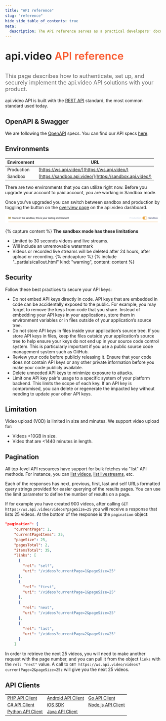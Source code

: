 ```yaml
---
title: "API reference"
slug: "reference"
hide_side_table_of_contents: true
meta:
  description: The API reference serves as a practical developers' documentation about api.video's solutions for video on demand, live streaming, and delivery.
---
```


<p style="font-size: 34px; font-weight: 600; text-align: left;">
  <span style="font-size: 34px; font-weight: 600; text-align: left; ">
    api.video </span>
  <span style="font-size: 34px; font-weight: 600; text-align: left; color: #fa5b30; text-decoration: none;">
    API reference</span>
</p>
</p>

<p style="opacity: 0.8; font-size: 18px; text-align: left;">
  <span style="opacity: 0.8; font-size: 18px; text-align: left;"
    >This page describes how to authenticate, set up, and securely implement the api.video API solutions with your product.</span
  >
  <br />
</p>

api.video API is built with the [REST API](https://en.wikipedia.org/wiki/Representational_state_transfer) standard, the most common standard used today.

## OpenAPI & Swagger

We are following the [OpenAPI](https://www.openapis.org/) specs. You can find our API specs [here](https://github.com/apivideo/api.video-api-specification).

## Environments

| Environment | URL                                                      |
| ----------- | -------------------------------------------------------- |
| Production  | [https://ws.api.video/](https://ws.api.video/)           |
| Sandbox     | [https://sandbox.api.video/](https://sandbox.api.video/) |

There are two environments that you can utilize right now. Before you upgrade your account to paid account, you are working in Sandbox mode.

Once you've upgraded you can switch between sandbox and production by toggling the button on the [overview page](https://dashboard.api.video/overview) on the api.video dashboard.

![](/_assets/reference/a3713b2-Screenshot_2023-02-23_at_18.29.00.png "Screenshot 2023-02-23 at 18.29.00.png")

{% capture content %}
**The sandbox mode has these limitations**

- Limited to 30 seconds videos and live streams.
- Will include an unremovable watermark
- Videos or recorded live streams will be deleted after 24 hours, after upload or recording.
{% endcapture %}
{% include "_partials/callout.html" kind: "warning", content: content %}

## Security

Follow these best practices to secure your API keys:

- Do not embed API keys directly in code. API keys that are embedded in code can be accidentally exposed to the public. For example, you may forget to remove the keys from code that you share. Instead of embedding your API keys in your applications, store them in environment variables or in files outside of your application’s source tree.
- Do not store API keys in files inside your application’s source tree. If you store API keys in files, keep the files outside your application’s source tree to help ensure your keys do not end up in your source code control system. This is particularly important if you use a public source code management system such as GitHub.
- Review your code before publicly releasing it. Ensure that your code does not contain API keys or any other private information before you make your code publicly available.
- Delete unneeded API keys to minimize exposure to attacks.
- Limit one API key pair's usage to a specific system of your platform backend. This limits the scope of each key. If an API key is compromised, you can delete or regenerate the impacted key without needing to update your other API keys.

## Limitation

Video upload (VOD) is limited in size and minutes. We support video upload for:

- Videos <10GB in size.
- Video that are <1440 minutes in length.

## Pagination

All top-level API resources have support for bulk fetches via "list" API methods. For instance, you can [list videos](/reference/api/Videos#list-all-video-objects), [list livestreams](/reference/api/Live-Streams#list-all-live-streams), etc.

Each of the responses has next, previous, first, last and self URLs formatted query strings provided for easier querying of the results pages. You can use the limit parameter to define the number of results on a page.

If for example you have created 900 videos, after calling `GET https://ws.api.video/videos?pageSize=25` you will receive a response that lists 25 videos. At the bottom of the response is the `pagination` object:

```json
"pagination": {
    "currentPage": 1,
    "currentPageItems": 25,
    "pageSize": 25,
    "pagesTotal": 2,
    "itemsTotal": 35,
    "links": [
      {
        "rel": "self",
        "uri": "/videos?currentPage=1&pageSize=25"
      },
      {
        "rel": "first",
        "uri": "/videos?currentPage=1&pageSize=25"
      },
      {
        "rel": "next",
        "uri": "/videos?currentPage=2&pageSize=25"
      },
      {
        "rel": "last",
        "uri": "/videos?currentPage=2&pageSize=25"
      }
    ]
```

In order to retrieve the next 25 videos, you will need to make another request with the page number, and you can pull it from the object `links` with the `rel: "next"` value. A call to `GET https://ws.api.video/videos?currentPage=2&pageSize=25z` will give you the next 25 videos.

## API Clients

|                                                                          |                                                                            |                                                                           |
| ------------------------------------------------------------------------ | -------------------------------------------------------------------------- | ------------------------------------------------------------------------- |
| [PHP API Client](https://github.com/apivideo/api.video-php-client)       | [Android API Client](https://github.com/apivideo/api.video-android-client) | [Go API Client](https://github.com/apivideo/api.video-go-client)          |
| [C# API Client](https://github.com/apivideo/api.video-csharp-client)     | [iOS SDK](https://github.com/apivideo/api.video-ios-client)                | [Node.js API Client](https://github.com/apivideo/api.video-nodejs-client) |
| [Python API Client](https://github.com/apivideo/api.video-python-client) | [Java API Client](https://github.com/apivideo/api.video-java-client)       |
